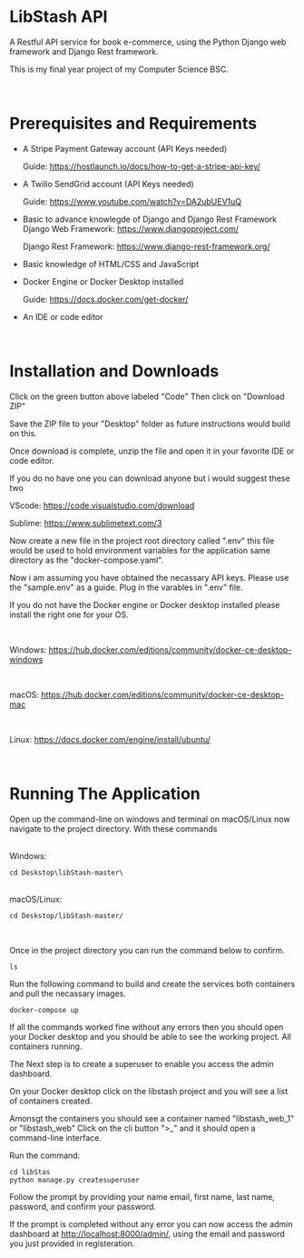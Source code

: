 # LibStash API

A Restful API service for book e-commerce, using the Python Django web framework and Django Rest framework.

This is my final year project of my Computer Science BSC.

<br>

# Prerequisites and Requirements

* A Stripe Payment Gateway account (API Keys needed) 

    Guide: <https://hostlaunch.io/docs/how-to-get-a-stripe-api-key/>
* A Twilio SendGrid account (API Keys needed)

    Guide: <https://www.youtube.com/watch?v=DA2ubUEV1uQ>
* Basic to advance knowlegde of Django and Django Rest Framework
    Django Web Framework: <https://www.djangoproject.com/>

    Django Rest Framework: <https://www.django-rest-framework.org/>

* Basic knowledge of HTML/CSS and JavaScript
* Docker Engine or Docker Desktop installed

    Guide: <https://docs.docker.com/get-docker/>
* An IDE or code editor

<br>

# Installation and Downloads

Click on the green button above labeled "Code" Then click on "Download ZIP"

Save the ZIP file to your "Desktop" folder as future instructions would build on this.

Once download is complete, unzip the file and open it in your favorite IDE or code editor.

If you do no have one you can download anyone but i would suggest these two

VScode: <https://code.visualstudio.com/download>

Sublime: <https://www.sublimetext.com/3>

Now create a new file in the project root directory called ".env"  this file would be used to hold environment variables for the application same directory as the "docker-compose.yaml".

Now i am assuming you have obtained the necassary API keys. Please use the "sample.env" as a guide. Plug in the varables in ".env" file.

If you do not have the Docker engine or Docker desktop installed please install the right one for your OS.

<br>

Windows: <https://hub.docker.com/editions/community/docker-ce-desktop-windows>


<br>

macOS: <https://hub.docker.com/editions/community/docker-ce-desktop-mac>


<br>

Linux: <https://docs.docker.com/engine/install/ubuntu/>

<br>

# Running The Application

Open up the command-line on windows and terminal on macOS/Linux now navigate to the project directory. With these commands

<br>
Windows:

```
cd Deskstop\libStash-master\
```
<br>
macOS/Linux:

```
cd Deskstop/libStash-master/
```

<br>

Once in the project directory you can run the command below to confirm.
```
ls
```
Run the following command to build and create the services both containers and pull the necassary images.

```
docker-compose up
```

If all the commands worked fine without any errors then you should open your Docker desktop and you should be able to see the working project. All containers running.

The Next step is to create a superuser to enable you access the admin dashboard.

On your Docker desktop click on the libstash project and you will see a list of containers created. 

Amonsgt the containers you should see a container named "libstash_web_1" or "libstash_web" Click on the cli button ">_" and it should open a command-line interface.

Run the command:
```
cd libStas
python manage.py createsuperuser
```

Follow the prompt by providing your name email, first name, last name, password, and confirm your password.

If the prompt is completed without any error you can now access the admin dashboard at <http://localhost:8000/admin/>, using the email and password you just provided in registeration.

